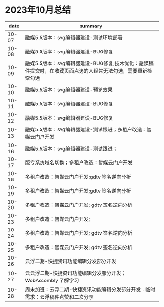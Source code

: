 # 2023年10月总结

|date|summary|
| - | - |
| 10-07 | 融媒5.5版本：svg编辑器建设-测试环境部署|
| 10-08 | 融媒5.5版本：svg编辑器建设-BUG修复|
| 10-09 | 融媒5.5版本：svg编辑器建设-BUG修复;技术优化：融媒稿件提交时，在收藏页面点选的人经常无法勾选，需要重新检索勾选|
| 10-10 | 融媒5.5版本：svg编辑器建设-预览效果|
| 10-11 | 融媒5.5版本：svg编辑器建设-BUG修复|
| 10-12 | 融媒5.5版本：svg编辑器建设-BUG修复|
| 10-13 | 融媒5.5版本：svg编辑器建设-测试跟进；多租户改造：智媒云门户开发|
| 10-16 | 融媒5.5版本：svg编辑器建设-测试跟进；|
| 10-17 | 版专系统域名切换；多租户改造：智媒云门户开发|
| 10-18 | 多租户改造：智媒云门户开发;gdtv 签名逆向分析|
| 10-19 | 多租户改造：智媒云门户开发;gdtv 签名逆向分析|
| 10-20 | 多租户改造：智媒云门户开发; gdtv 签名逆向分析|
| 10-23 | 多租户改造：智媒云门户开发; |
| 10-24 | 多租户改造：智媒云门户开发; gdtv 签名逆向分析|
| 10-25 | 多租户改造：智媒云门户开发; gdtv 签名逆向分析|
| 10-26 | 云浮二期-快捷资讯功能编辑分发部分开发|
| 10-27 | 云云浮二期-快捷资讯功能编辑分发部分开发；WebAssembly 了解学习|
| 10-28 | 周末加班：云浮二期-快捷资讯功能编辑分发部分开发；临时需求：云浮稿件点赞和二次分享|
